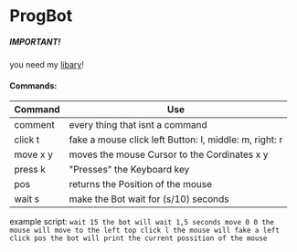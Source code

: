 # ProgBot##### IMPORTANT!you need my [libary](http://github.com/mrbesen/Y-Lib)!#### Commands:Command | Use--------|----------comment | every thing that isnt a commandclick t | fake a mouse click left Button: l, middle: m, right: rmove x y | moves the mouse Cursor to the Cordinates x ypress k | "Presses" the Keyboard keypos | returns the Position of the mousewait s |make the Bot wait for (s/10) secondsexample script:`wait 15the bot will wait 1,5 secondsmove 0 0the mouse will move to the left topclick lthe mouse will fake a left clickposthe bot will print the current possition of the mouse`